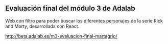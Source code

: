 ## Evaluación final del módulo 3 de Adalab

Web con filtro para poder buscar los diferentes personajes de la
serie Rick and Morty, desarrollada con React.

http://beta.adalab.es/m3-evaluacion-final-martagrio/